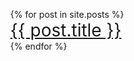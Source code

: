 <style type="text/css">

#index {
    font-size: 2em;
    list-style-type: none;
}

</style>

<ul>
  {% for post in site.posts %}
    <li id="index">
      <a href="{{ post.url }}">{{ post.title }}</a>
    </li>
  {% endfor %}
</ul>
